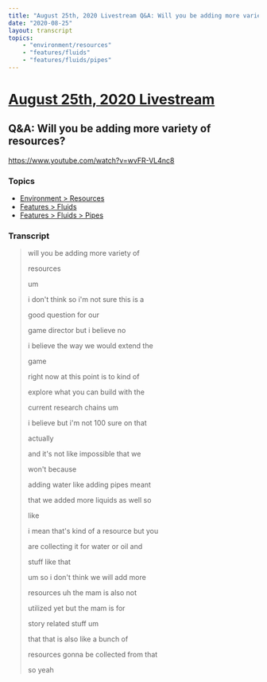 ```yaml
---
title: "August 25th, 2020 Livestream Q&A: Will you be adding more variety of resources?"
date: "2020-08-25"
layout: transcript
topics:
    - "environment/resources"
    - "features/fluids"
    - "features/fluids/pipes"
---
```

# [August 25th, 2020 Livestream](../2020-08-25.md)
## Q&A: Will you be adding more variety of resources?
https://www.youtube.com/watch?v=wvFR-VL4nc8

### Topics
* [Environment > Resources](../topics/environment/resources.md)
* [Features > Fluids](../topics/features/fluids.md)
* [Features > Fluids > Pipes](../topics/features/fluids/pipes.md)

### Transcript

> will you be adding more variety of
> 
> resources
> 
> um
> 
> i don't think so i'm not sure this is a
> 
> good question for our
> 
> game director but i believe no
> 
> i believe the way we would extend the
> 
> game
> 
> right now at this point is to kind of
> 
> explore what you can build with the
> 
> current research chains um
> 
> i believe but i'm not 100 sure on that
> 
> actually
> 
> and it's not like impossible that we
> 
> won't because
> 
> adding water like adding pipes meant
> 
> that we added more liquids as well so
> 
> like
> 
> i mean that's kind of a resource but you
> 
> are collecting it for water or oil and
> 
> stuff like that
> 
> um so i don't think we will add more
> 
> resources uh the mam is also not
> 
> utilized yet but the mam is for
> 
> story related stuff um
> 
> that that is also like a bunch of
> 
> resources gonna be collected from that
> 
> so yeah
> 
